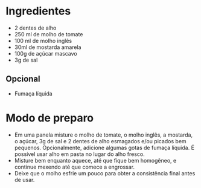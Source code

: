 Ingredientes
============

- 2 dentes de alho
- 250 ml de molho de tomate
- 100 ml de molho inglês
- 30ml de mostarda amarela
- 100g de açúcar mascavo
- 3g de sal

Opcional
--------

- Fumaça líquida

Modo de preparo
===============

- Em uma panela misture o molho de tomate, o molho inglês, a mostarda, o açúcar,
  3g de sal e 2 dentes de alho esmagados e/ou picados bem pequenos. Opcionalmente,
  adicione algumas gotas de fumaça líquida. É possível usar alho em pasta no lugar do
  alho fresco.
- Misture bem enquanto aquece, até que fique bem homogêneo, e continue mexendo até que
  comece a engrossar.
- Deixe que o molho esfrie um pouco para obter a consistência final antes de usar.
